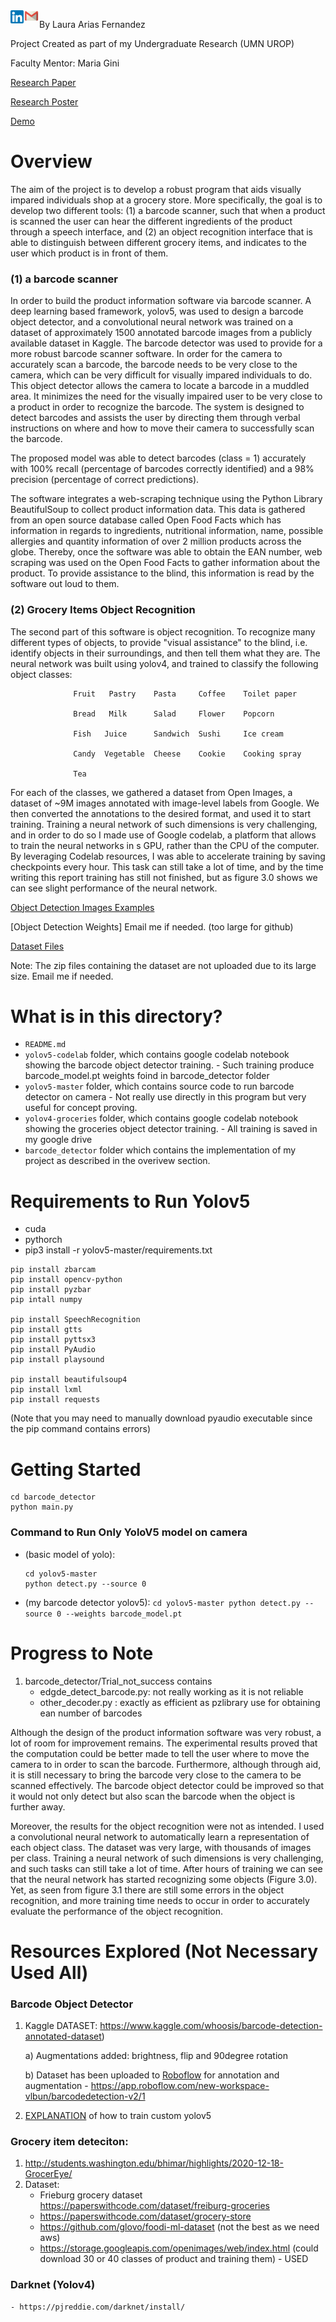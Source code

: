 
<a href="https://www.linkedin.com/in/laura-arias-fernandez-61b121191/">
    <img align="left" src="https://github.com/lauraAriasFdez/lauraAriasFdez/blob/main/linkedin.png" alt="LinkedIn" width="21px"/>                                                   
</a>

<a href="mailto:larfer2001@gmail.com">
    <img align="left" src="https://github.com/lauraAriasFdez/lauraAriasFdez/blob/main/email.png" alt="Email" width="25px"/>                                                   
</a>

By Laura Arias Fernandez

Project Created as part of my Undergraduate Research (UMN UROP)

Faculty Mentor: Maria Gini

[Research Paper](./UROP_Paper.pdf)

[Research Poster](./Research_Poster.png)

[Demo](https://www.youtube.com/watch?v=z4ixJT4SuLI)


# Overview
The aim of the project is to develop a robust program that aids visually impared individuals shop at a grocery store. More specifically, the goal is to develop two different tools: (1) a barcode scanner, such that when a product is scanned the user can hear the different ingredients of the product through a speech interface, and (2) an object recognition interface that is able to distinguish between different grocery items, and indicates to the user which product is in front of them. 

### (1) a barcode scanner
In order to build the product information software via barcode scanner. A  deep learning based framework, yolov5, was used to design a barcode object detector, and a convolutional neural network was trained on a dataset of approximately 1500 annotated barcode images from a publicly available dataset in Kaggle. The barcode detector was used to provide for a more robust barcode scanner software. In order for the camera to accurately scan a barcode, the barcode needs to be very close to the camera, which can be very difficult for visually impared individuals to do. This object detector allows the camera to locate a barcode in a muddled area. It minimizes the need for the visually impaired user to be very close to a product in order to recognize the barcode. The system is designed to detect barcodes and assists the user by directing them through verbal instructions on where and how to move their camera to successfully scan the barcode.

The proposed model was able to detect barcodes (class = 1) accurately with 100% recall (percentage of barcodes correctly identified) and a 98% precision (percentage of correct predictions). 

The software integrates a web-scraping technique using the Python Library BeautifulSoup to collect product information data. This data is gathered from an open source database called Open Food Facts which has information in regards to ingredients, nutritional information, name, possible allergies and quantity information of over 2 million products across the globe. Thereby, once the software was able to obtain the EAN number, web scraping was used on the Open Food Facts to gather information about the product. To provide assistance to the blind, this information is read by the software out loud to them. 


### (2) Grocery Items Object Recognition  

The second part of this software is object recognition. To recognize many different types of objects, to provide "visual assistance" to the blind, i.e. identify objects in their surroundings, and then tell them what they are. The neural network was built using yolov4, and trained to classify the following object classes:

                  Fruit   Pastry    Pasta     Coffee    Toilet paper

                  Bread   Milk      Salad     Flower    Popcorn

                  Fish   Juice      Sandwich  Sushi     Ice cream

                  Candy  Vegetable  Cheese    Cookie    Cooking spray

                  Tea


 For each of the classes, we gathered a dataset from Open Images, a dataset of ~9M images annotated with image-level labels from Google. We then converted the annotations to the desired format, and used it to start training. Training a neural network of such dimensions is very challenging, and in order to do so I made use of Google codelab, a platform that allows to train the neural networks in s GPU, rather than the CPU of the computer. By leveraging Codelab resources, I was able to accelerate training by saving checkpoints every hour. This task can still take a lot of time, and by the time writing this report training has still not finished, but as figure 3.0 shows we can see slight performance of the neural network.

 [Object Detection Images Examples](./yolov4-groceries/img/)
 
[Object Detection Weights]  Email me if needed. (too large for github)

[Dataset Files](./yolov4-groceries/dataset/)

Note: The zip files containing the dataset are not uploaded due to its large size. Email me if needed. 

# What is in this directory?

<ul>
  <li>  <code>README.md</code>

  <li>  <code>yolov5-codelab</code> folder, which contains google codelab notebook showing the barcode object detector training. 
      - Such training produce barcode_model.pt weights foind in barcode_detector folder

  <li>  <code>yolov5-master</code> folder, which contains source code to run barcode detector on camera 
      - Not really use directly in this program but very useful for concept proving. 

  <li>  <code>yolov4-groceries</code> folder, which contains google codelab notebook showing the groceries object detector training. 
      - All training is saved in my google drive 

  <li>  <code>barcode_detector</code> folder which contains the implementation of my project as described in the overivew section. 

</ul>


# Requirements to Run Yolov5

- cuda
- pythorch 
- pip3 install -r yolov5-master/requirements.txt

```
pip install zbarcam
pip install opencv-python
pip install pyzbar
pip intall numpy 

pip install SpeechRecognition
pip install gtts
pip install pyttsx3
pip install PyAudio
pip install playsound

pip install beautifulsoup4
pip install lxml 
pip install requests 

```
(Note that you may need to manually download pyaudio executable since the pip command contains errors)


# Getting Started 

```
cd barcode_detector
python main.py

```

### Command to Run Only YoloV5 model on camera

  - (basic model of yolo): 
      
      ```
      cd yolov5-master
      python detect.py --source 0
      ```

- (my barcode detector yolov5):
      ```
      cd yolov5-master
      python detect.py --source 0 --weights barcode_model.pt
      ```

# Progress to Note
 1. barcode_detector/Trial_not_success contains 
    - edgde_detect_barcode.py:  not really working as it is not reliable
    - other_decoder.py : exactly as efficient as pzlibrary use for obtaining ean number of barcodes

Although the design of the product information software was very robust, a lot of room for improvement remains. The experimental results proved that the computation could be better made to tell the user where to move the camera to in order to scan the barcode. Furthermore, although through aid, it is still necessary to bring the barcode very close to the camera to be scanned effectively. The barcode object detector could be improved so that it would not only detect but also scan the barcode when the object is further away. 

Moreover, the results for the object recognition were not as intended. I used a convolutional neural network to automatically learn a representation of each object class. The dataset was very large, with thousands of images per class. Training a neural network of such dimensions is very challenging, and such tasks can still take a lot of time.  After hours of training we can see that the neural network has started recognizing some objects (Figure 3.0). Yet, as seen from figure 3.1 there are still some errors in the object recognition, and more training time needs to occur in order to accurately evaluate the performance of the object recognition. 



# Resources Explored (Not Necessary Used All)

### Barcode Object Detector
1. Kaggle DATASET: https://www.kaggle.com/whoosis/barcode-detection-annotated-dataset)

    a) Augmentations added: brightness, flip and 90degree rotation

    b) Dataset has been uploaded to [Roboflow](https://roboflow.ai) for annotation and augmentation
        - https://app.roboflow.com/new-workspace-vlbun/barcodedetection-v2/1
        
2. [EXPLANATION](https://github.com/ultralytics/yolov5/wiki/Train-Custom-Data) of how to train custom yolov5

### Grocery item deteciton: 
1. http://students.washington.edu/bhimar/highlights/2020-12-18-GrocerEye/
2. Dataset: 
    - Frieburg grocery dataset https://paperswithcode.com/dataset/freiburg-groceries
    - https://paperswithcode.com/dataset/grocery-store
    - https://github.com/glovo/foodi-ml-dataset  (not the best as we need aws)
    - https://storage.googleapis.com/openimages/web/index.html (could download 30 or 40 classes of product and training them) - USED
### Darknet (Yolov4)
    - https://pjreddie.com/darknet/install/


